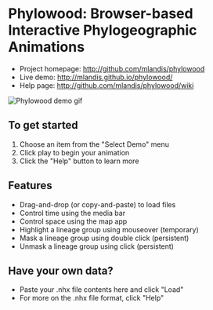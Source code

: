 Phylowood: Browser-based Interactive Phylogeographic Animations
=======================================================================================

* Project homepage: http://github.com/mlandis/phylowood
* Live demo: http://mlandis.github.io/phylowood/
* Help page: http://github.com/mlandis/phylowood/wiki

![Phylowood demo gif](https://raw.github.com/mlandis/phylowood/gh-pages/img/phylowood-demo.gif)

## To get started

1. Choose an item from the "Select Demo" menu
2. Click play to begin your animation
3. Click the "Help" button to learn more

## Features

- Drag-and-drop (or copy-and-paste) to load files
- Control time using the media bar
- Control space using the map app
- Highlight a lineage group using mouseover (temporary)
- Mask a lineage group using double click (persistent)
- Unmask a lineage group using click (persistent)

## Have your own data?

- Paste your .nhx file contents here and click "Load"
- For more on the .nhx file format, click "Help"
